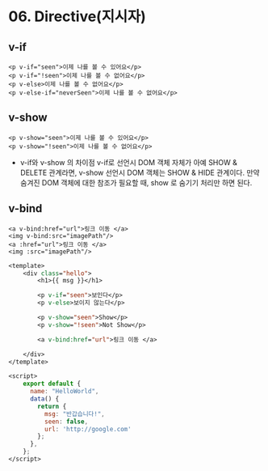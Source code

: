# 06. Directive(지시자)

## v-if

```HAML
<p v-if="seen">이제 나를 볼 수 있어요</p>
<p v-if="!seen">이제 나를 볼 수 없어요</p>
<p v-else>이제 나를 볼 수 없어요</p>
<p v-else-if="neverSeen">이제 나를 볼 수 없어요</p>
```

## v-show

```HAML
<p v-show="seen">이제 나를 볼 수 있어요</p>
<p v-show="!seen">이제 나를 볼 수 없어요</p>
```

* v-if와 v-show 의 차이점
  v-if로 선언시 DOM 객체 자체가 아예 SHOW & DELETE 관계라면,
  v-show 선언시 DOM 객체는 SHOW & HIDE 관계이다.
  만약 숨겨진 DOM 객체에 대한 참조가 필요할 때, show 로 숨기기 처리만 하면 된다.

## v-bind

```HAML
<a v-bind:href="url">링크 이동 </a>
<img v-bind:src="imagePath"/>
<a :href="url">링크 이동 </a>
<img :src="imagePath"/>
```

```JSP
<template>
    <div class="hello">
        <h1>{{ msg }}</h1>

        <p v-if="seen">보인다</p>
        <p v-else>보이지 않는다</p>

        <p v-show="seen">Show</p>
        <p v-show="!seen">Not Show</p>

        <a v-bind:href="url">링크 이동 </a>

    </div>
</template>

<script>
    export default {
      name: "HelloWorld",
      data() {
        return {
          msg: "반갑습니다!",
          seen: false,
          url: 'http://google.com'
        };
      },
    };
</script>
```
